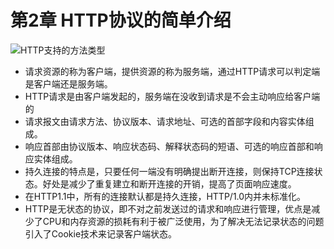 
# 第2章  HTTP协议的简单介绍


![HTTP支持的方法类型](https://upload-images.jianshu.io/upload_images/134602-f7eea0bcfcd80281.png?imageMogr2/auto-orient/strip%7CimageView2/2/w/1240)

- 请求资源的称为客户端，提供资源的称为服务端，通过HTTP请求可以判定端是客户端还是服务端。
- HTTP请求是由客户端发起的，服务端在没收到请求是不会主动响应给客户端的
- 请求报文由请求方法、协议版本、请求地址、可选的首部字段和内容实体组成。
- 响应首部由协议版本、响应状态码、解释状态码的短语、可选的响应首部和响应实体组成。
- 持久连接的特点是，只要任何一端没有明确提出断开连接，则保持TCP连接状态。好处是减少了重复建立和断开连接的开销，提高了页面响应速度。
- 在HTTP1.1中，所有的连接默认都是持久连接，HTTP/1.0内并未标准化。
- HTTP是无状态的协议，即不对之前发送过的请求和响应进行管理，优点是减少了CPU和内存资源的损耗有利于被广泛使用，为了解决无法记录状态的问题引入了Cookie技术来记录客户端状态。
